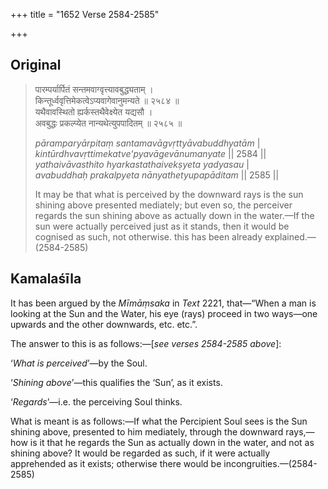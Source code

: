 +++
title = "1652 Verse 2584-2585"

+++
## Original 
>
> पारम्पर्यार्पितं सन्तमवाग्वृत्त्यावबुद्ध्यताम् ।  
> किन्तूर्ध्ववृत्तिमेकत्वेऽप्यवागेवानुमन्यते ॥ २५८४ ॥  
> यथैवावस्थितो ह्यर्कस्तथैवेक्ष्येत यद्यसौ ।  
> अवबुद्धः प्रकल्प्येत नान्यथेत्युपपादितम् ॥ २५८५ ॥ 
>
> *pāramparyārpitaṃ santamavāgvṛttyāvabuddhyatām* \|  
> *kintūrdhvavṛttimekatve'pyavāgevānumanyate* \|\| 2584 \|\|  
> *yathaivāvasthito hyarkastathaivekṣyeta yadyasau* \|  
> *avabuddhaḥ prakalpyeta nānyathetyupapāditam* \|\| 2585 \|\| 
>
> It may be that what is perceived by the downward rays is the sun shining above presented mediately; but even so, the perceiver regards the sun shining above as actually down in the water.—If the sun were actually perceived just as it stands, then it would be cognised as such, not otherwise. this has been already explained.—(2584-2585)



## Kamalaśīla

It has been argued by the *Mīmāṃsaka* in *Text* 2221, that—“When a man is looking at the Sun and the Water, his eye (rays) proceed in two ways—one upwards and the other downwards, etc. etc.”.

The answer to this is as follows:—[*see verses 2584-2585 above*]:

‘*What is perceived*’—by the Soul.

‘*Shining above*’—this qualifies the ‘Sun’, as it exists.

‘*Regards*’—i.e. the perceiving Soul thinks.

What is meant is as follows:—If what the Percipient Soul sees is the Sun shining above, presented to him mediately, through the downward rays,—how is it that he regards the Sun as actually down in the water, and not as shining above? It would be regarded as such, if it were actually apprehended as it exists; otherwise there would be incongruities.—(2584-2585)



